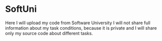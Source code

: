 # SoftUni
Here I will upload my code from Software University
I will not share full information about my task conditions, because it is private and I will share only my source code about different tasks.

